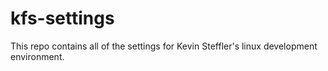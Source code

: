 kfs-settings
============

This repo contains all of the settings for Kevin Steffler's linux development environment.

